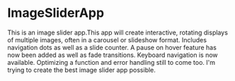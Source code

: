 # ImageSliderApp
This is an image slider app.This app will create interactive, rotating displays of multiple images, often in a carousel or slideshow format. Includes navigation dots as well as a slide counter. A pause on hover feature has now been added as well as fade transitions. Keyboard navigation is now available.  Optimizing a function and error handling still to come too. I'm trying to create the best image slider app possible. 
